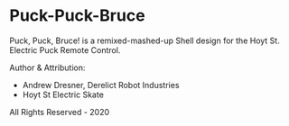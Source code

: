 # Puck-Puck-Bruce
 Puck, Puck, Bruce! is a remixed-mashed-up Shell design for the Hoyt St. Electric Puck Remote Control.

Author & Attribution: 

* Andrew Dresner, Derelict Robot Industries
* Hoyt St Electric Skate

All Rights Reserved - 2020
